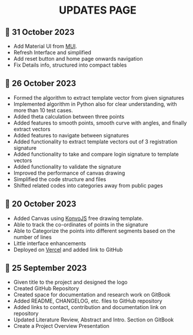 <h1 align="center">UPDATES PAGE</h1>

## 📌 31 October 2023

- Add Material UI from [MUI](https://mui.com/material-ui/).
- Refresh Interface and simplified
- Add reset button and home page onwards navigation
- Fix Details info, structured into compact tables

## 📌 26 October 2023

- Formed the algorithm to extract template vector from given signatures
- Implemented algorithm in Python also for clear understanding, with more than 10 test cases. 
- Added theta calculation between three points
- Added features to smooth points, smooth curve with angles, and finally extract vectors
- Added features to navigate between signatures
- Added functionality to extract template vectors out of 3 registration signature
- Added functionality to take and compare login signature to template vectors
- Added functionality to validate the signature
- Improved the performance of canvas drawing
- Simplified the code structure and files
- Shifted related codes into categories away from public pages

## 📌 20 October 2023

- Added Canvas using [KonvoJS](https://konvajs.org/docs/react/Free_Drawing.html) free drawing template.
- Able to track the co-ordinates of points in the signature
- Able to Categorize the points into different segments based on the number of lines
- Little interface enhancements
- Deployed on [Vercel](https://draw-key.vercel.app/) and added link to GitHub

## 📌 25 September 2023

- Given title to the project and designed the logo
- Created GitHub Repository
- Created space for documentation and research work on GitBook
- Added README, CHANGELOG, etc. files to GitHub repository
- Added links to contact, contribution and documentation link on repository
- Updated Literature Review, Abstract and Intro. Section on GitBook
- Create a Project Overview Presentation
